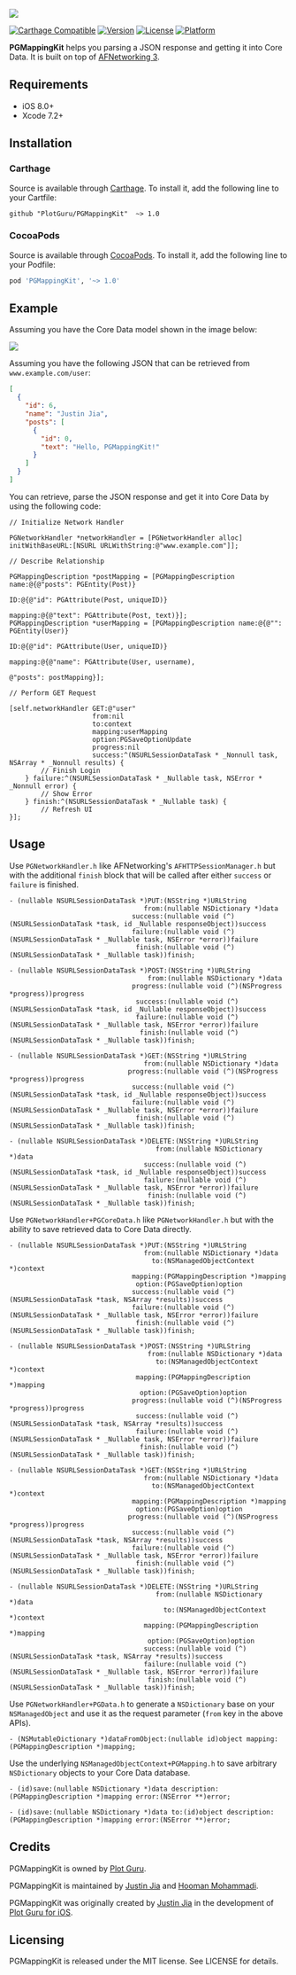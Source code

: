 ![](https://cloud.githubusercontent.com/assets/3337361/12528689/6b7c5292-c153-11e5-9d61-cef986b7c919.png)

[![Carthage Compatible](https://img.shields.io/badge/Carthage-compatible-4BC51D.svg?style=flat)](https://github.com/Carthage/Carthage)
[![Version](https://img.shields.io/cocoapods/v/PGMappingKit.svg?style=flat)](http://cocoapods.org/pods/PGMappingKit)
[![License](https://img.shields.io/cocoapods/l/PGMappingKit.svg?style=flat)](http://cocoapods.org/pods/PGMappingKit)
[![Platform](https://img.shields.io/cocoapods/p/PGMappingKit.svg?style=flat)](http://cocoapods.org/pods/PGMappingKit)

**PGMappingKit** helps you parsing a JSON response and getting it into Core Data. It is built on top of [AFNetworking 3](https://github.com/AFNetworking/AFNetworking).

## Requirements

- iOS 8.0+
- Xcode 7.2+

## Installation

### Carthage

Source is available through [Carthage](https://github.com/Carthage/Carthage). To install it, add the following line to your Cartfile:

```ogdl
github "PlotGuru/PGMappingKit"  ~> 1.0
```

### CocoaPods

Source is available through [CocoaPods](http://cocoapods.org). To install it, add the following line to your Podfile:

```ruby
pod 'PGMappingKit', '~> 1.0'
```

## Example

Assuming you have the Core Data model shown in the image below:

![](https://cloud.githubusercontent.com/assets/3337361/12500157/6a3871ca-c065-11e5-9469-4fa5c62b6925.png)

Assuming you have the following JSON that can be retrieved from `www.example.com/user`:

```json
[
  {
    "id": 6,
    "name": "Justin Jia",
    "posts": [
      {
        "id": 0,
        "text": "Hello, PGMappingKit!"
      }
    ]
  }
]
```

You can retrieve, parse the JSON response and get it into Core Data by using the following code:

```objc
// Initialize Network Handler

PGNetworkHandler *networkHandler = [PGNetworkHandler alloc] initWithBaseURL:[NSURL URLWithString:@"www.example.com"]];

// Describe Relationship

PGMappingDescription *postMapping = [PGMappingDescription name:@{@"posts": PGEntity(Post)}
                                                            ID:@{@"id": PGAttribute(Post, uniqueID)}
                                                       mapping:@{@"text": PGAttribute(Post, text)}];
PGMappingDescription *userMapping = [PGMappingDescription name:@{@"": PGEntity(User)}
                                                            ID:@{@"id": PGAttribute(User, uniqueID)}
                                                       mapping:@{@"name": PGAttribute(User, username),
                                                                 @"posts": postMapping}];

// Perform GET Request

[self.networkHandler GET:@"user"
                     from:nil
                     to:context
                     mapping:userMapping
                     option:PGSaveOptionUpdate
                     progress:nil
                     success:^(NSURLSessionDataTask * _Nonnull task, NSArray * _Nonnull results) {
        // Finish Login
    } failure:^(NSURLSessionDataTask * _Nullable task, NSError * _Nonnull error) {
        // Show Error
    } finish:^(NSURLSessionDataTask * _Nullable task) {
        // Refresh UI
}];
```
## Usage

Use `PGNetworkHandler.h` like AFNetworking's `AFHTTPSessionManager.h` but with the additional `finish` block that will be called after either `success` or `failure` is finished.

```objc
- (nullable NSURLSessionDataTask *)PUT:(NSString *)URLString
                                  from:(nullable NSDictionary *)data
                               success:(nullable void (^)(NSURLSessionDataTask *task, id _Nullable responseObject))success
                               failure:(nullable void (^)(NSURLSessionDataTask * _Nullable task, NSError *error))failure
                                finish:(nullable void (^)(NSURLSessionDataTask * _Nullable task))finish;

- (nullable NSURLSessionDataTask *)POST:(NSString *)URLString
                                   from:(nullable NSDictionary *)data
                               progress:(nullable void (^)(NSProgress *progress))progress
                                success:(nullable void (^)(NSURLSessionDataTask *task, id _Nullable responseObject))success
                                failure:(nullable void (^)(NSURLSessionDataTask * _Nullable task, NSError *error))failure
                                 finish:(nullable void (^)(NSURLSessionDataTask * _Nullable task))finish;

- (nullable NSURLSessionDataTask *)GET:(NSString *)URLString
                                  from:(nullable NSDictionary *)data
                              progress:(nullable void (^)(NSProgress *progress))progress
                               success:(nullable void (^)(NSURLSessionDataTask *task, id _Nullable responseObject))success
                               failure:(nullable void (^)(NSURLSessionDataTask * _Nullable task, NSError *error))failure
                                finish:(nullable void (^)(NSURLSessionDataTask * _Nullable task))finish;

- (nullable NSURLSessionDataTask *)DELETE:(NSString *)URLString
                                     from:(nullable NSDictionary *)data
                                  success:(nullable void (^)(NSURLSessionDataTask *task, id _Nullable responseObject))success
                                  failure:(nullable void (^)(NSURLSessionDataTask * _Nullable task, NSError *error))failure
                                   finish:(nullable void (^)(NSURLSessionDataTask * _Nullable task))finish;
```

Use `PGNetworkHandler+PGCoreData.h` like `PGNetworkHandler.h` but with the ability to save retrieved data to Core Data directly.

```objc
- (nullable NSURLSessionDataTask *)PUT:(NSString *)URLString
                                  from:(nullable NSDictionary *)data
                                    to:(NSManagedObjectContext *)context
                               mapping:(PGMappingDescription *)mapping
                                option:(PGSaveOption)option
                               success:(nullable void (^)(NSURLSessionDataTask *task, NSArray *results))success
                               failure:(nullable void (^)(NSURLSessionDataTask * _Nullable task, NSError *error))failure
                                finish:(nullable void (^)(NSURLSessionDataTask * _Nullable task))finish;

- (nullable NSURLSessionDataTask *)POST:(NSString *)URLString
                                   from:(nullable NSDictionary *)data
                                     to:(NSManagedObjectContext *)context
                                mapping:(PGMappingDescription *)mapping
                                 option:(PGSaveOption)option
                               progress:(nullable void (^)(NSProgress *progress))progress
                                success:(nullable void (^)(NSURLSessionDataTask *task, NSArray *results))success
                                failure:(nullable void (^)(NSURLSessionDataTask * _Nullable task, NSError *error))failure
                                 finish:(nullable void (^)(NSURLSessionDataTask * _Nullable task))finish;

- (nullable NSURLSessionDataTask *)GET:(NSString *)URLString
                                  from:(nullable NSDictionary *)data
                                    to:(NSManagedObjectContext *)context
                               mapping:(PGMappingDescription *)mapping
                                option:(PGSaveOption)option
                              progress:(nullable void (^)(NSProgress *progress))progress
                               success:(nullable void (^)(NSURLSessionDataTask *task, NSArray *results))success
                               failure:(nullable void (^)(NSURLSessionDataTask * _Nullable task, NSError *error))failure
                                finish:(nullable void (^)(NSURLSessionDataTask * _Nullable task))finish;

- (nullable NSURLSessionDataTask *)DELETE:(NSString *)URLString
                                     from:(nullable NSDictionary *)data
                                       to:(NSManagedObjectContext *)context
                                  mapping:(PGMappingDescription *)mapping
                                   option:(PGSaveOption)option
                                  success:(nullable void (^)(NSURLSessionDataTask *task, NSArray *results))success
                                  failure:(nullable void (^)(NSURLSessionDataTask * _Nullable task, NSError *error))failure
                                   finish:(nullable void (^)(NSURLSessionDataTask * _Nullable task))finish;
```

Use `PGNetworkHandler+PGData.h` to generate a `NSDictionary` base on your `NSManagedObject` and use it as the request parameter (`from` key in the above APIs).

```objc
- (NSMutableDictionary *)dataFromObject:(nullable id)object mapping:(PGMappingDescription *)mapping;
```

Use the underlying `NSManagedObjectContext+PGMapping.h` to save arbitrary `NSDictionary` objects to your Core Data database.

```objc
- (id)save:(nullable NSDictionary *)data description:(PGMappingDescription *)mapping error:(NSError **)error;

- (id)save:(nullable NSDictionary *)data to:(id)object description:(PGMappingDescription *)mapping error:(NSError **)error;
```

## Credits

PGMappingKit is owned by [Plot Guru](http://www.plotguru.com).

PGMappingKit is maintained by [Justin Jia](https://github.com/justinjiadev/) and [Hooman Mohammadi](https://github.com/hooman96).

PGMappingKit was originally created by [Justin Jia](https://github.com/justinjiadev/) in the development of [Plot Guru for iOS](https://itunes.apple.com/app/id964629606).

## Licensing

PGMappingKit is released under the MIT license. See LICENSE for details.
